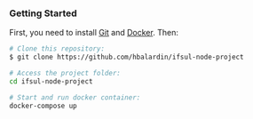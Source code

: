 ### Getting Started

First, you need to install [Git](https://git-scm.com/) and [Docker](https://www.docker.com/).
Then:

```bash
# Clone this repository:
$ git clone https://github.com/hbalardin/ifsul-node-project

# Access the project folder:
cd ifsul-node-project

# Start and run docker container:
docker-compose up
```
